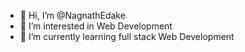 - 👋 Hi, I’m @NagnathEdake
- 👀 I’m interested in Web Development  
- 🌱 I’m currently learning full stack Web Development
<!---
NagnathEdake/NagnathEdake is a ✨ special ✨ repository because its `README.md` (this file) appears on your GitHub profile.
You can click the Preview link to take a look at your changes.
--->
